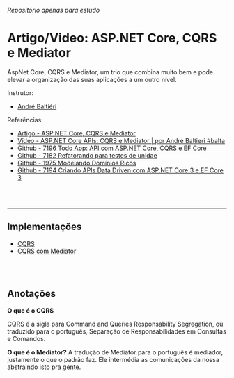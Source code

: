 _Repositório apenas para estudo_

# Artigo/Video: ASP.NET Core, CQRS e Mediator

AspNet Core, CQRS e Mediator, um trio que combina muito bem e pode elevar a organização das suas aplicações a um outro nível.

Instrutor:

- [André Baltiéri](balta.io)

Referências:

- [Artigo - ASP.NET Core, CQRS e Mediator](https://balta.io/blog/aspnet-core-cqrs-mediator)
- [Vídeo - ASP.NET Core APIs: CQRS e Mediator | por André Baltieri #balta](https://www.youtube.com/watch?v=G0yi5PTzhLA)
- [Github - 7196 Todo App: API com ASP.NET Core, CQRS e EF Core](https://github.com/balta-io/7196)
- [Github - 7182 Refatorando para testes de unidae](https://github.com/balta-io/7182)
- [Github - 1975 Modelando Domínios Ricos](https://github.com/balta-io/1975)
- [Github - 7194 Criando APIs Data Driven com ASP.NET Core 3 e EF Core 3](https://github.com/balta-io/7194)

<br>
<br>
<hr>

## Implementações

- [CQRS](https://github.com/jeanbarcellos/estudo.csharp.balta.cqrs-mediator/tree/1-cqrs)
- [CQRS com Mediator](https://github.com/jeanbarcellos/estudo.csharp.balta.cqrs-mediator/tree/2-cqrs-with-mediator)

<br>
<br>

## Anotações

**O que é o CQRS**

CQRS é a sigla para Command and Queries Responsability Segregation, ou traduzido para o português, Separação de Responsabilidades em Consultas e Comandos.

**O que é o Mediator?**
A tradução de Mediator para o português é mediador, justamente o que o padrão faz. Ele intermédia as comunicações da nossa abstraindo isto pra gente.
